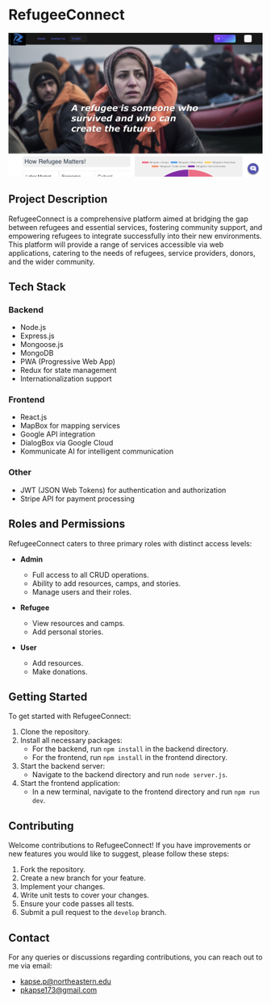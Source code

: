# RefugeeConnect

![RefugeeConnect Logo](https://github.com/pkapse173/RefugeeConnect-MERN_Application/blob/main/Image/RefugeeConnect.png)

## Project Description

RefugeeConnect is a comprehensive platform aimed at bridging the gap between refugees and essential services, fostering community support, and empowering refugees to integrate successfully into their new environments. This platform will provide a range of services accessible via web applications, catering to the needs of refugees, service providers, donors, and the wider community.

## Tech Stack

### Backend
- Node.js
- Express.js
- Mongoose.js
- MongoDB
- PWA (Progressive Web App)
- Redux for state management
- Internationalization support

### Frontend
- React.js
- MapBox for mapping services
- Google API integration
- DialogBox via Google Cloud
- Kommunicate AI for intelligent communication

### Other
- JWT (JSON Web Tokens) for authentication and authorization
- Stripe API for payment processing

## Roles and Permissions

RefugeeConnect caters to three primary roles with distinct access levels:

- **Admin**
  - Full access to all CRUD operations.
  - Ability to add resources, camps, and stories.
  - Manage users and their roles.

- **Refugee**
  - View resources and camps.
  - Add personal stories.

- **User**
  - Add resources.
  - Make donations.

## Getting Started

To get started with RefugeeConnect:

1. Clone the repository.
2. Install all necessary packages:
   - For the backend, run `npm install` in the backend directory.
   - For the frontend, run `npm install` in the frontend directory.
3. Start the backend server:
   - Navigate to the backend directory and run `node server.js`.
4. Start the frontend application:
   - In a new terminal, navigate to the frontend directory and run `npm run dev`.



## Contributing

Welcome contributions to RefugeeConnect! If you have improvements or new features you would like to suggest, please follow these steps:

1. Fork the repository.
2. Create a new branch for your feature.
3. Implement your changes.
4. Write unit tests to cover your changes.
5. Ensure your code passes all tests.
6. Submit a pull request to the `develop` branch.


## Contact

For any queries or discussions regarding contributions, you can reach out to me via email:

- kapse.p@northeastern.edu
- pkapse173@gmail.com
